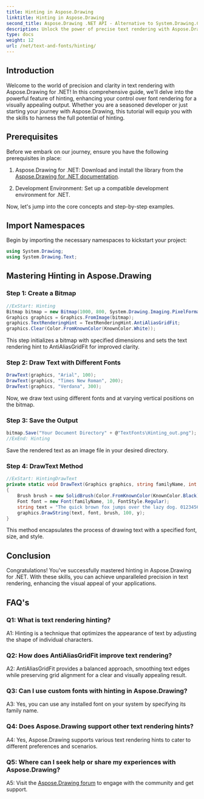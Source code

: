 ```yaml
---
title: Hinting in Aspose.Drawing
linktitle: Hinting in Aspose.Drawing
second_title: Aspose.Drawing .NET API - Alternative to System.Drawing.Common
description: Unlock the power of precise text rendering with Aspose.Drawing for .NET. Master hinting techniques for crystal-clear fonts.
type: docs
weight: 12
url: /net/text-and-fonts/hinting/
---
```

## Introduction

Welcome to the world of precision and clarity in text rendering with Aspose.Drawing for .NET! In this comprehensive guide, we'll delve into the powerful feature of hinting, enhancing your control over font rendering for a visually appealing output. Whether you are a seasoned developer or just starting your journey with Aspose.Drawing, this tutorial will equip you with the skills to harness the full potential of hinting.

## Prerequisites

Before we embark on our journey, ensure you have the following prerequisites in place:

1. Aspose.Drawing for .NET: Download and install the library from the [Aspose.Drawing for .NET documentation](https://reference.aspose.com/drawing/net/).

2. Development Environment: Set up a compatible development environment for .NET.

Now, let's jump into the core concepts and step-by-step examples.

## Import Namespaces

Begin by importing the necessary namespaces to kickstart your project:

```csharp
using System.Drawing;
using System.Drawing.Text;
```

## Mastering Hinting in Aspose.Drawing

### Step 1: Create a Bitmap

```csharp
//ExStart: Hinting
Bitmap bitmap = new Bitmap(1000, 800, System.Drawing.Imaging.PixelFormat.Format32bppPArgb);
Graphics graphics = Graphics.FromImage(bitmap);
graphics.TextRenderingHint = TextRenderingHint.AntiAliasGridFit;
graphics.Clear(Color.FromKnownColor(KnownColor.White));
```

This step initializes a bitmap with specified dimensions and sets the text rendering hint to AntiAliasGridFit for improved clarity.

### Step 2: Draw Text with Different Fonts

```csharp
DrawText(graphics, "Arial", 100);
DrawText(graphics, "Times New Roman", 200);
DrawText(graphics, "Verdana", 300);
```

Now, we draw text using different fonts and at varying vertical positions on the bitmap.

### Step 3: Save the Output

```csharp
bitmap.Save("Your Document Directory" + @"TextFonts\Hinting_out.png");
//ExEnd: Hinting
```

Save the rendered text as an image file in your desired directory.

### Step 4: DrawText Method

```csharp
//ExStart: HintingDrawText
private static void DrawText(Graphics graphics, string familyName, int y)
{
    Brush brush = new SolidBrush(Color.FromKnownColor(KnownColor.Black));
    Font font = new Font(familyName, 10, FontStyle.Regular);
    string text = "The quick brown fox jumps over the lazy dog. 0123456789 ~!@#$%^&*()_+-={}[];':\"<>?/,.\\№`";
    graphics.DrawString(text, font, brush, 100, y);
}
```

This method encapsulates the process of drawing text with a specified font, size, and style.

## Conclusion

Congratulations! You've successfully mastered hinting in Aspose.Drawing for .NET. With these skills, you can achieve unparalleled precision in text rendering, enhancing the visual appeal of your applications.

## FAQ's

### Q1: What is text rendering hinting?

A1: Hinting is a technique that optimizes the appearance of text by adjusting the shape of individual characters.

### Q2: How does AntiAliasGridFit improve text rendering?

A2: AntiAliasGridFit provides a balanced approach, smoothing text edges while preserving grid alignment for a clear and visually appealing result.

### Q3: Can I use custom fonts with hinting in Aspose.Drawing?

A3: Yes, you can use any installed font on your system by specifying its family name.

### Q4: Does Aspose.Drawing support other text rendering hints?

A4: Yes, Aspose.Drawing supports various text rendering hints to cater to different preferences and scenarios.

### Q5: Where can I seek help or share my experiences with Aspose.Drawing?

A5: Visit the [Aspose.Drawing forum](https://forum.aspose.com/c/diagram/17) to engage with the community and get support.
